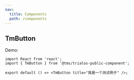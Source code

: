 ```yaml
---
nav:
  title: Components
  path: /components
---
```


## TmButton

Demo:

```tsx
import React from 'react';
import { TmButton } from '@tms/trialos-public-component';

export default () => <TmButton title="我是一个测试例子" />;
```
